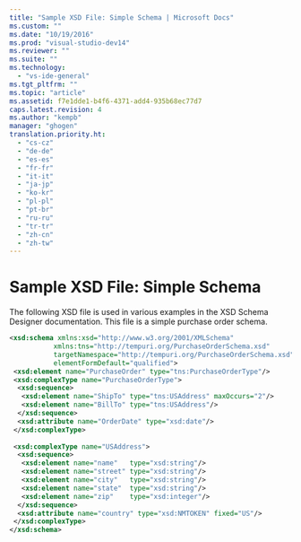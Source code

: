 ```yaml
---
title: "Sample XSD File: Simple Schema | Microsoft Docs"
ms.custom: ""
ms.date: "10/19/2016"
ms.prod: "visual-studio-dev14"
ms.reviewer: ""
ms.suite: ""
ms.technology: 
  - "vs-ide-general"
ms.tgt_pltfrm: ""
ms.topic: "article"
ms.assetid: f7e1dde1-b4f6-4371-add4-935b68ec77d7
caps.latest.revision: 4
ms.author: "kempb"
manager: "ghogen"
translation.priority.ht: 
  - "cs-cz"
  - "de-de"
  - "es-es"
  - "fr-fr"
  - "it-it"
  - "ja-jp"
  - "ko-kr"
  - "pl-pl"
  - "pt-br"
  - "ru-ru"
  - "tr-tr"
  - "zh-cn"
  - "zh-tw"
---
```

# Sample XSD File: Simple Schema
The following XSD file is used in various examples in the XSD Schema Designer documentation. This file is a simple purchase order schema.  
  
```xml  
<xsd:schema xmlns:xsd="http://www.w3.org/2001/XMLSchema"   
           xmlns:tns="http://tempuri.org/PurchaseOrderSchema.xsd"   
           targetNamespace="http://tempuri.org/PurchaseOrderSchema.xsd"   
           elementFormDefault="qualified">  
 <xsd:element name="PurchaseOrder" type="tns:PurchaseOrderType"/>  
 <xsd:complexType name="PurchaseOrderType">  
  <xsd:sequence>  
   <xsd:element name="ShipTo" type="tns:USAddress" maxOccurs="2"/>  
   <xsd:element name="BillTo" type="tns:USAddress"/>  
  </xsd:sequence>  
  <xsd:attribute name="OrderDate" type="xsd:date"/>  
 </xsd:complexType>  
  
 <xsd:complexType name="USAddress">  
  <xsd:sequence>  
   <xsd:element name="name"   type="xsd:string"/>  
   <xsd:element name="street" type="xsd:string"/>  
   <xsd:element name="city"   type="xsd:string"/>  
   <xsd:element name="state"  type="xsd:string"/>  
   <xsd:element name="zip"    type="xsd:integer"/>  
  </xsd:sequence>  
  <xsd:attribute name="country" type="xsd:NMTOKEN" fixed="US"/>  
 </xsd:complexType>  
</xsd:schema>  
```